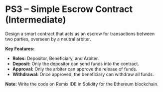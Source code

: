 # PS3 – Simple Escrow Contract (Intermediate)

Design a smart contract that acts as an escrow for transactions between two parties, overseen by a neutral arbiter.

**Key Features:**

- **Roles:** Depositor, Beneficiary, and Arbiter.
- **Deposit:** Only the depositor can send funds into the contract.
- **Approval:** Only the arbiter can approve the release of funds.
- **Withdrawal:** Once approved, the beneficiary can withdraw all funds.

**Note:** Write the code on Remix IDE in Solidity for the Ethereum blockchain.
